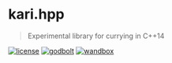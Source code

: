 # kari.hpp

> Experimental library for currying in C++14

[![license][badge.license]][license]
[![godbolt][badge.godbolt]][godbolt]
[![wandbox][badge.wandbox]][wandbox]

[badge.license]: https://img.shields.io/badge/license-MIT-blue.svg
[badge.godbolt]: https://img.shields.io/badge/try%20it-on%20godbolt-orange.svg
[badge.wandbox]: https://img.shields.io/badge/try%20it-on%20wandbox-5cb85c.svg

[license]: https://github.com/BlackMATov/kari.hpp/blob/master/LICENSE
[godbolt]: https://godbolt.org/g/XPBgjY
[wandbox]: https://wandbox.org/permlink/l2PeuYUx2K2Yqbwj